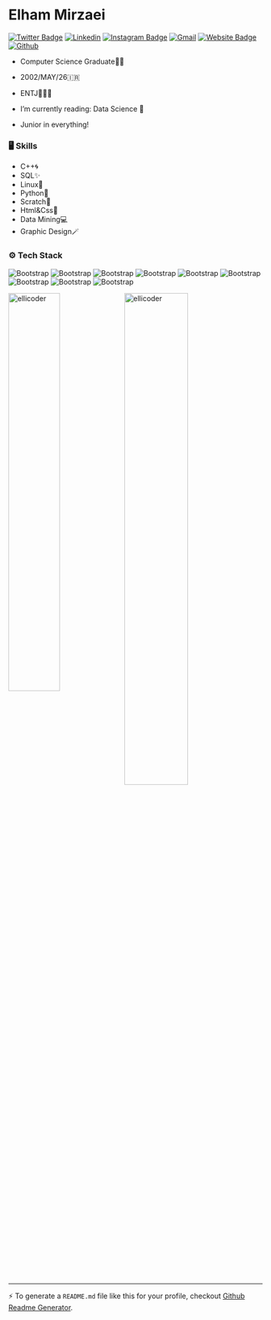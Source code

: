 # Elham Mirzaei


[![Twitter Badge](https://img.shields.io/badge/-Twitter-1da1f2?labelColor=1da1f2&logo=twitter&logoColor=white&link=https://twitter.com/ellicoder)](https://twitter.com/ellicoder)
[![Linkedin](https://img.shields.io/badge/-LinkedIn-blue?style=flat&logo=Linkedin&logoColor=white)](https://www.linkedin.com/in/elham-mirzaei2002/)
[![Instagram Badge](https://img.shields.io/badge/-Instagram-purple?logo=instagram&logoColor=white&link=https://instagram.com/ellicoder/)](https://www.instagram.com/ellicoder)
[![Gmail](https://img.shields.io/badge/-Gmail-c14438?style=flat&logo=Gmail&logoColor=white)](mailto:emirzaei81@gmail.com)
[![Website Badge](https://img.shields.io/badge/-Website-c14438?style=flat&logo=Google-Chrome&logoColor=white&link=https://github.com/ellicoder)](https://github.com/ellicoder)
[![Github](https://img.shields.io/github/followers/ellicoder?label=Follow&style=social)](https://github.com/ellicoder)

- Computer Science Graduate👩‍💻
- 2002/MAY/26🇮🇷
- ENTJ👩🏻‍💼

- I’m currently reading: Data Science 🤯
- Junior in everything!

### 🖥 Skills

- C++🌀
- SQL✨
- Linux🐧
- Python🐍
- Scratch🦊
- Html&Css🫧
- Data Mining💻
- Graphic Design🪄
### ⚙️ Tech Stack

![Bootstrap](https://img.shields.io/badge/-Python-05122A?style=flat-square&logo=Python&color=585757) ![Bootstrap](https://img.shields.io/badge/-TensorFlow-05122A?style=flat-square&logo=TensorFlow&color=585757) ![Bootstrap](https://img.shields.io/badge/-PyTorch-05122A?style=flat-square&logo=PyTorch&color=585757) ![Bootstrap](https://img.shields.io/badge/-MongoDB-05122A?style=flat-square&logo=MongoDB&color=585757) ![Bootstrap](https://img.shields.io/badge/-MySQL-05122A?style=flat-square&logo=MySQL&color=585757) ![Bootstrap](https://img.shields.io/badge/-Pandas-05122A?style=flat-square&logo=Pandas&color=585757) ![Bootstrap](https://img.shields.io/badge/-Numpy-05122A?style=flat-square&logo=Numpy&color=585757) ![Bootstrap](https://img.shields.io/badge/-Jupyter-05122A?style=flat-square&logo=Jupyter&color=585757) ![Bootstrap](https://img.shields.io/badge/-Visual%20Studio%20Code-05122A?style=flat-square&logo=Visual-Studio-Code&color=585757)

<div>
  <img width="45%" align="left" src="https://github-readme-stats.vercel.app/api/top-langs?username=ellicoder&show_icons=true&locale=en&layout=compact" alt="ellicoder" />
  <img width="50%"  src="https://github-readme-streak-stats.herokuapp.com/?user=ellicoder&" alt="ellicoder" />
</div>


---
:zap: To generate a `README.md` file like this for your profile, checkout [Github Readme Generator](https://hejazizo-github-profile-readme-srcstreamlit-app-i6skm7.streamlit.app/).
